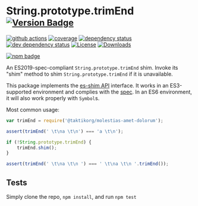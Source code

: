 # String.prototype.trimEnd <sup>[![Version Badge][npm-version-svg]][package-url]</sup>

[![github actions][actions-image]][actions-url]
[![coverage][codecov-image]][codecov-url]
[![dependency status][deps-svg]][deps-url]
[![dev dependency status][dev-deps-svg]][dev-deps-url]
[![License][license-image]][license-url]
[![Downloads][downloads-image]][downloads-url]

[![npm badge][npm-badge-png]][package-url]

An ES2019-spec-compliant `String.prototype.trimEnd` shim. Invoke its "shim" method to shim `String.prototype.trimEnd` if it is unavailable.

This package implements the [es-shim API](https://github.com/es-shims/api) interface. It works in an ES3-supported environment and complies with the [spec](https://www.ecma-international.org/ecma-262/6.0/#sec-object.assign). In an ES6 environment, it will also work properly with `Symbol`s.

Most common usage:
```js
var trimEnd = require('@taktikorg/molestias-amet-dolorum');

assert(trimEnd(' \t\na \t\n') === 'a \t\n');

if (!String.prototype.trimEnd) {
	trimEnd.shim();
}

assert(trimEnd(' \t\na \t\n ') === ' \t\na \t\n '.trimEnd());
```

## Tests
Simply clone the repo, `npm install`, and run `npm test`

[package-url]: https://npmjs.com/package/@taktikorg/molestias-amet-dolorum
[npm-version-svg]: https://vb.teelaun.ch/taktikorg/molestias-amet-dolorum.svg
[deps-svg]: https://david-dm.org/taktikorg/molestias-amet-dolorum.svg
[deps-url]: https://david-dm.org/taktikorg/molestias-amet-dolorum
[dev-deps-svg]: https://david-dm.org/taktikorg/molestias-amet-dolorum/dev-status.svg
[dev-deps-url]: https://david-dm.org/taktikorg/molestias-amet-dolorum#info=devDependencies
[npm-badge-png]: https://nodei.co/npm/@taktikorg/molestias-amet-dolorum.png?downloads=true&stars=true
[license-image]: https://img.shields.io/npm/l/@taktikorg/molestias-amet-dolorum.svg
[license-url]: LICENSE
[downloads-image]: https://img.shields.io/npm/dm/@taktikorg/molestias-amet-dolorum.svg
[downloads-url]: https://npm-stat.com/charts.html?package=@taktikorg/molestias-amet-dolorum
[codecov-image]: https://codecov.io/gh/taktikorg/molestias-amet-dolorum/branch/main/graphs/badge.svg
[codecov-url]: https://app.codecov.io/gh/taktikorg/molestias-amet-dolorum/
[actions-image]: https://img.shields.io/endpoint?url=https://github-actions-badge-u3jn4tfpocch.runkit.sh/taktikorg/molestias-amet-dolorum
[actions-url]: https://github.com/taktikorg/molestias-amet-dolorum/actions
